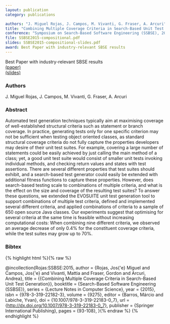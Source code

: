 ```yaml
---
layout: publication
category: publications

authors: "J. Miguel Rojas, J. Campos, M. Vivanti, G. Fraser, A. Arcuri"
title: "Combining Multiple Coverage Criteria in Search-Based Unit Test Generation"
conference: "Symposium on Search-Based Software Engineering (SSBSE), 2015"
file: SSBSE2015-compositional.pdf
slides: SSBSE2015-compositional-slides.pdf
award: Best Paper with industry-relevant SBSE results
---
```


<i class="fa fa-trophy" style="color: #AA0000; text-shadow: 1px 1px 1px #ccc;" title="{{ post.award }}"></i> Best Paper with industry-relevant SBSE results<br />
<a href="../SSBSE2015-compositional.pdf"><i class="fa fa-file-pdf-o"></i> (paper)</a><br />
<a href="../SSBSE2015-compositional-slides.pdf"><i class="fa fa-file-powerpoint-o"></i> (slides)</a><br />

### Authors

J. Miguel Rojas, J. Campos, M. Vivanti, G. Fraser, A. Arcuri

### Abstract

Automated test generation techniques typically aim at maximising coverage of well-established structural criteria such as statement or branch coverage. In practice, generating tests only for one specific criterion may not be sufficient when testing object oriented classes, as standard structural coverage criteria do not fully capture the properties developers may desire of their unit test suites. For example, covering a large number of statements could be easily achieved by just calling the main method of a class; yet, a good unit test suite would consist of smaller unit tests invoking individual methods, and checking return values and states with test assertions. There are several different properties that test suites should exhibit, and a search-based test generator could easily be extended with additional fitness functions to capture these properties. However, does search-based testing scale to combinations of multiple criteria, and what is the effect on the size and coverage of the resulting test suites? To answer these questions, we extended the EVOSUITE unit test generation tool to support combinations of multiple test criteria, defined and implemented several different criteria, and applied combinations of criteria to a sample of 650 open source Java classes. Our experiments suggest that optimising for several criteria at the same time is feasible without increasing computational costs: When combining nine different criteria, we observed an average decrease of only 0.4% for the constituent coverage criteria, while the test suites may grow up to 70%.

### Bibtex

{% highlight html %}{% raw %}

@incollection{Rojas:SSBSE:2015,
  author = {Rojas, Jos{\'e} Miguel and Campos, Jos{\'e} and Vivanti,
  Mattia and Fraser, Gordon and Arcuri, Andrea},
  title = {{Combining Multiple Coverage Criteria in Search-Based Unit
  Test Generation}},
  booktitle = {Search-Based Software Engineering (SSBSE)},
  series = {Lecture Notes in Computer Science},
  year = {2015},
  isbn = {978-3-319-22182-3},
  volume = {9275},
  editor = {Barros, Márcio and Labiche, Yvan},
  doi = {10.1007/978-3-319-22183-0_7},
  url = {http://dx.doi.org/10.1007/978-3-319-22183-0_7},
  publisher = {Springer International Publishing},
  pages = {93-108},
}{% endraw %}
{% endhighlight %}
